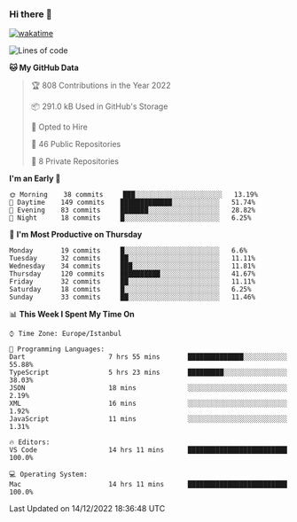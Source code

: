 ### Hi there 👋

[![wakatime](https://wakatime.com/badge/user/35d9e342-a492-47fe-97ca-8b6bc19cedb2.svg)](https://wakatime.com/@35d9e342-a492-47fe-97ca-8b6bc19cedb2)

<!--
**ska2519/ska2519** is a ✨ _special_ ✨ repository because its `README.md` (this file) appears on your GitHub profile.

Here are some ideas to get you started:

- 🔭 I’m currently working on ...
- 🌱 I’m currently learning ...
- 👯 I’m looking to collaborate on ...
- 🤔 I’m looking for help with ...
- 💬 Ask me about ...
- 📫 How to reach me: ...
- 😄 Pronouns: ...
- ⚡ Fun fact: ...
-->

<!--START_SECTION:waka-->
![Lines of code](https://img.shields.io/badge/From%20Hello%20World%20I%27ve%20Written-2%20Million%20lines%20of%20code-blue)

**🐱 My GitHub Data** 

> 🏆 808 Contributions in the Year 2022
 > 
> 📦 291.0 kB Used in GitHub's Storage 
 > 
> 💼 Opted to Hire
 > 
> 📜 46 Public Repositories 
 > 
> 🔑 8 Private Repositories  
 > 
**I'm an Early 🐤** 

```text
🌞 Morning    38 commits     ███░░░░░░░░░░░░░░░░░░░░░░   13.19% 
🌆 Daytime    149 commits    █████████████░░░░░░░░░░░░   51.74% 
🌃 Evening    83 commits     ███████░░░░░░░░░░░░░░░░░░   28.82% 
🌙 Night      18 commits     █░░░░░░░░░░░░░░░░░░░░░░░░   6.25%

```
📅 **I'm Most Productive on Thursday** 

```text
Monday       19 commits     █░░░░░░░░░░░░░░░░░░░░░░░░   6.6% 
Tuesday      32 commits     ██░░░░░░░░░░░░░░░░░░░░░░░   11.11% 
Wednesday    34 commits     ███░░░░░░░░░░░░░░░░░░░░░░   11.81% 
Thursday     120 commits    ██████████░░░░░░░░░░░░░░░   41.67% 
Friday       32 commits     ██░░░░░░░░░░░░░░░░░░░░░░░   11.11% 
Saturday     18 commits     █░░░░░░░░░░░░░░░░░░░░░░░░   6.25% 
Sunday       33 commits     ██░░░░░░░░░░░░░░░░░░░░░░░   11.46%

```


📊 **This Week I Spent My Time On** 

```text
⌚︎ Time Zone: Europe/Istanbul

💬 Programming Languages: 
Dart                     7 hrs 55 mins       ██████████████░░░░░░░░░░░   55.88% 
TypeScript               5 hrs 23 mins       █████████░░░░░░░░░░░░░░░░   38.03% 
JSON                     18 mins             ░░░░░░░░░░░░░░░░░░░░░░░░░   2.19% 
XML                      16 mins             ░░░░░░░░░░░░░░░░░░░░░░░░░   1.92% 
JavaScript               11 mins             ░░░░░░░░░░░░░░░░░░░░░░░░░   1.31%

🔥 Editors: 
VS Code                  14 hrs 11 mins      █████████████████████████   100.0%

💻 Operating System: 
Mac                      14 hrs 11 mins      █████████████████████████   100.0%

```


 Last Updated on 14/12/2022 18:36:48 UTC
<!--END_SECTION:waka-->


